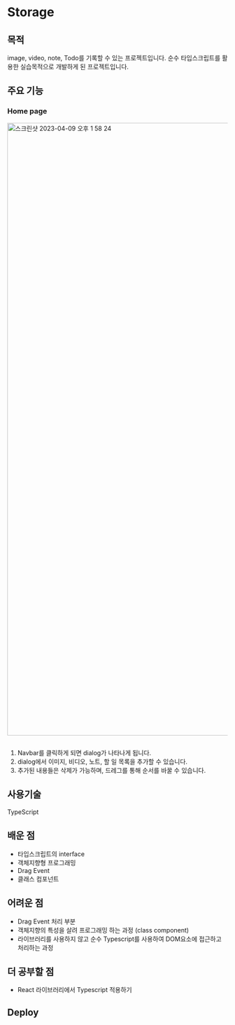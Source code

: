 # Storage

## 목적

image, video, note, Todo를 기록할 수 있는 프로젝트입니다. 순수 타입스크립트를 활용한 실습목적으로 개발하게 된 프로젝트입니다.

## 주요 기능

### Home page

<img width="1399" alt="스크린샷 2023-04-09 오후 1 58 24" src="https://user-images.githubusercontent.com/92011224/230755685-2b7c71d0-b075-484d-a737-e8cb31c70dd0.png">

##

1. Navbar를 클릭하게 되면 dialog가 나타나게 됩니다.
2. dialog에서 이미지, 비디오, 노트, 할 일 목록을 추가할 수 있습니다.
3. 추가된 내용들은 삭제가 가능하며, 드레그를 통해 순서를 바꿀 수 있습니다.

## 사용기술

TypeScript

## 배운 점

- 타입스크립트의 interface
- 객체지향형 프로그래밍
- Drag Event
- 클래스 컴포넌트

## 어려운 점

- Drag Event 처리 부분
- 객체지향의 특성을 살려 프로그래밍 하는 과정 (class component)
- 라이브러리를 사용하지 않고 순수 Typescript를 사용하여 DOM요소에 접근하고 처리하는 과정

## 더 공부할 점

- React 라이브러리에서 Typescript 적용하기

## Deploy
